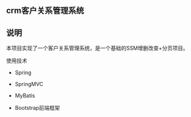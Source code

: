 ## crm客户关系管理系统



## 说明

本项目实现了一个客户关系管理系统，是一个基础的SSM增删改查+分页项目。

使用技术

- Spring

- SpringMVC

- MyBatis

- Bootstrap前端框架

  